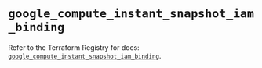 # `google_compute_instant_snapshot_iam_binding`

Refer to the Terraform Registry for docs: [`google_compute_instant_snapshot_iam_binding`](https://registry.terraform.io/providers/hashicorp/google-beta/6.47.0/docs/resources/google_compute_instant_snapshot_iam_binding).
